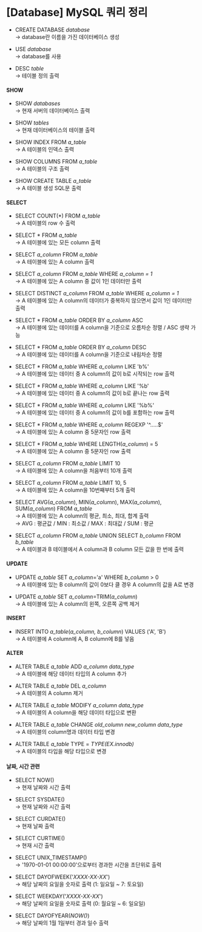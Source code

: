 # [Database] MySQL 쿼리 정리

- CREATE DATABASE *database*  
→ database란 이름을 가진 데이터베이스 생성

- USE *database*  
→ database를 사용

- DESC *table*  
→ 테이블 정의 출력

#### SHOW
- SHOW *databases*  
→ 현재 서버의 데이터베이스 출력

- SHOW *tables*  
→ 현재 데이터베이스의 테이블 출력

- SHOW INDEX FROM *a_table*  
→ A 테이블의 인덱스 출력

- SHOW COLUMNS FROM *a_table*  
→ A 테이블의 구조 출력

- SHOW CREATE TABLE *a_table*  
→ A 테이블 생성 SQL문 출력

#### SELECT
- SELECT COUNT(*) FROM *a_table*  
→ A 테이블의 row 수 출력

- SELECT * FROM *a_table*  
→ A 테이블에 있는 모든 column 출력

- SELECT *a_column* FROM *a_table*  
→ A 테이블에 있는 A column 출력

- SELECT *a_column* FROM *a_table* WHERE *a_column = 1*  
→ A 테이블에 있는 A column 중 값이 1인 데이터만 출력

- SELECT DISTINCT *a_column* FROM *a_table* WHERE *a_column = 1*  
→ A 테이블에 있는 A column의 데이터가 중복하지 않으면서 값이 1인 데이터만 출력

- SELECT * FROM *a_table* ORDER BY *a_column* ASC  
→ A 테이블에 있는 데이터를 A column을 기준으로 오름차순 정렬 / ASC 생략 가능

- SELECT * FROM *a_table* ORDER BY *a_column* DESC  
→ A 테이블에 있는 데이터를 A column을 기준으로 내림차순 정렬

- SELECT * FROM *a_table* WHERE *a_column* LIKE 'b%'  
→ A 테이블에 있는 데이터 중 A column의 값이 b로 시작되는 row 출력

- SELECT * FROM *a_table* WHERE *a_column* LIKE '%b'  
→ A 테이블에 있는 데이터 중 A column의 값이 b로 끝나는 row 출력

- SELECT * FROM *a_table* WHERE *a_column* LIKE '%b%'  
→ A 테이블에 있는 데이터 중 A column의 값이 b를 포함하는 row 출력

- SELECT * FROM *a_table* WHERE *a_column* REGEXP '^.....$'  
→ A 테이블에 있는 A column 중 5문자인 row 출력

- SELECT * FROM *a_table* WHERE LENGTH(*a_column*) = 5  
→ A 테이블에 있는 A column 중 5문자인 row 출력

- SELECT *a_column* FROM *a_table* LIMIT 10  
→ A 테이블에 있는 A column을 처음부터 10개 출력

- SELECT *a_column* FROM *a_table* LIMIT 10, 5  
→ A 테이블에 있는 A column을 10번째부터 5개 출력

- SELECT AVG(*a_column*), MIN(*a_column*), MAX(*a_column*), SUM(*a_column*) FROM *a_table*  
→ A 테이블에 있는 A column의 평균, 최소, 최대, 합계 출력  
→ AVG : 평균값 / MIN : 최소값 / MAX : 최대값 / SUM : 평균

- SELECT *a_column* FROM *a_table* UNION SELECT *b_column* FROM *b_table*  
→ A 테이블과 B 테이블에서 A column과 B column 모든 값을 한 번에 출력

#### UPDATE
- UPDATE *a_table* SET *a_column*='a' WHERE *b_column* > 0  
→ A 테이블에 있는 B column의 값이 0보다 클 경우 A column의 값을 A로 변경

- UPDATE *a_table* SET *a_column*=TRIM(*a_column*)  
→ A 테이블에 있는 A column의 왼쪽, 오른쪽 공백 제거

#### INSERT
- INSERT INTO *a_table*(*a_column, b_column*) VALUES ('A', 'B')  
→ A 테이블에 A column에 A, B column에 B를 넣음

#### ALTER
- ALTER TABLE *a_table* ADD *a_column* *data_type*  
→ A 테이블에 해당 데이터 타입의 A column 추가

- ALTER TABLE *a_table* DEL *a_column*  
→ A 테이블의 A column 제거

- ALTER TABLE *a_table* MODIFY *a_column* *data_type*   
→ A 테이블의 A column을 해당 데이터 타입으로 변환

- ALTER TABLE *a_table* CHANGE *old_column* *new_column* *data_type*  
→ A 테이블의 column명과 데이터 타입 변경

- ALTER TABLE *a_table* TYPE = *TYPE(EX.innodb)*  
→ A 테이블의 타입을 해당 타입으로 변경


#### 날짜, 시간 관련
- SELECT NOW()  
→ 현재 날짜와 시간 출력

- SELECT SYSDATE()  
→ 현재 날짜와 시간 출력

- SELECT CURDATE()   
→ 현재 날짜 출력

- SELECT CURTIME()   
→ 현재 시간 출력

- SELECT UNIX_TIMESTAMP()  
→ '1970-01-01 00:00:00'으로부터 경과한 시간을 초단위로 출력

- SELECT DAYOFWEEK('*XXXX-XX-XX*')  
→ 해당 날짜의 요일을 숫자로 출력 (1: 일요일 ~ 7: 토요일)

- SELECT WEEKDAY('*XXXX-XX-XX*')  
→ 해당 날짜의 요일을 숫자로 출력 (0: 월요일 ~ 6: 일요일)

- SELECT DAYOFYEAR(*NOW()*)  
→ 해당 날짜의 1월 1일부터 경과 일수 출력
